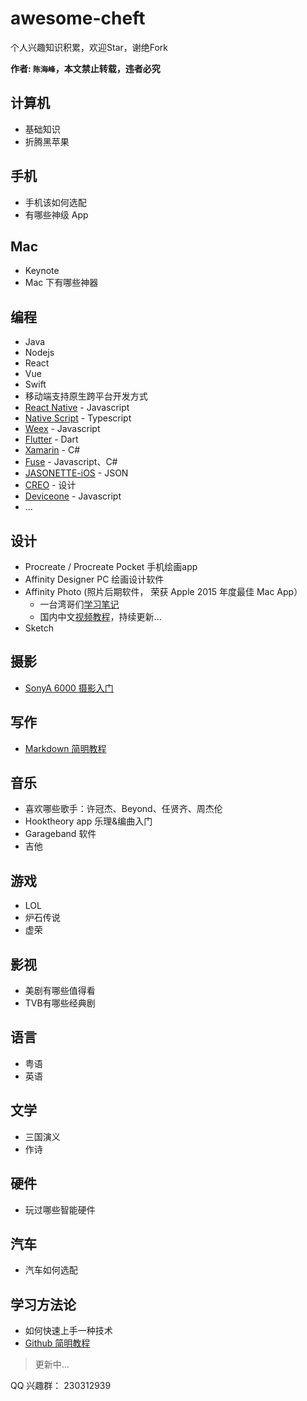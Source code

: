 # awesome-cheft
个人兴趣知识积累，欢迎Star，谢绝Fork

__作者: `陈海峰`，本文禁止转载，违者必究__


## 计算机
  * 基础知识
  * 折腾黑苹果

## 手机
  * 手机该如何选配
  * 有哪些神级 App

## Mac
  * Keynote
  * Mac 下有哪些神器

## 编程
  * Java
  * Nodejs
  * React
  * Vue
  * Swift
  * 移动端支持原生跨平台开发方式
   * [React Native](https://github.com/facebook/react-native) - Javascript
   * [Native Script](https://github.com/NativeScript/NativeScript) - Typescript
   * [Weex](https://github.com/alibaba/weex) - Javascript
   * [Flutter](https://github.com/flutter/flutter) - Dart
   * [Xamarin](https://www.xamarin.com/) - C#
   * [Fuse](https://www.fusetools.com/) - Javascript、C#
   * [JASONETTE-iOS](https://github.com/Jasonette/JASONETTE-iOS) - JSON
   * [CREO](http://creolabs.com/) - 设计
   * [Deviceone](http://www.deviceone.net/) - Javascript
   * ...

## 设计
  * Procreate / Procreate Pocket 手机绘画app
  * Affinity Designer PC 绘画设计软件
  * Affinity Photo (照片后期软件， 荣获 Apple 2015 年度最佳 Mac App）
    * 一台湾哥们[学习笔记](http://pala.tw/begin-to-learn-affinity-photo/)
    * 国内中文[视频教程](http://tieba.baidu.com/p/4618299526)，持续更新...
  * Sketch

## 摄影
  * [SonyA 6000 摄影入门](https://www.zhihu.com/question/36852970)

## 写作
  * [Markdown 简明教程](Markdown简明教程.md)

## 音乐
  * 喜欢哪些歌手：许冠杰、Beyond、任贤齐、周杰伦
  * Hooktheory app 乐理&编曲入门
  * Garageband 软件
  * 吉他

## 游戏
  * LOL
  * 炉石传说
  * 虚荣

## 影视
  * 美剧有哪些值得看
  * TVB有哪些经典剧

## 语言
  * 粤语
  * 英语

## 文学
  * 三国演义
  * 作诗

## 硬件
  * 玩过哪些智能硬件

## 汽车
  * 汽车如何选配

## 学习方法论
  * 如何快速上手一种技术
  * [Github 简明教程](Github简明教程.md)

> 更新中...

QQ 兴趣群： 230312939
